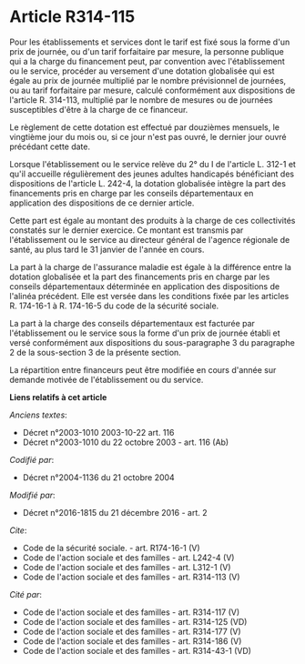 # Article R314-115

Pour les établissements et services dont le tarif est fixé sous la forme d'un prix de journée, ou d'un tarif forfaitaire par
mesure, la personne publique qui a la charge du financement peut, par convention avec l'établissement ou le service, procéder
au versement d'une dotation globalisée qui est égale au prix de journée multiplié par le nombre prévisionnel de journées, ou
au tarif forfaitaire par mesure, calculé conformément aux dispositions de l'article R. 314-113, multiplié par le nombre de
mesures ou de journées susceptibles d'être à la charge de ce financeur. 

Le règlement de cette dotation est effectué par douzièmes mensuels, le vingtième jour du mois ou, si ce jour n'est pas ouvré,
le dernier jour ouvré précédant cette date. 

Lorsque l'établissement ou le service relève du 2° du I de l'article L. 312-1 et qu'il accueille régulièrement des jeunes
adultes handicapés bénéficiant des dispositions de l'article L. 242-4, la dotation globalisée intègre la part des
financements pris en charge par les conseils départementaux en application des dispositions de ce dernier article. 

Cette part est égale au montant des produits à la charge de ces collectivités constatés sur le dernier exercice. Ce montant
est transmis par l'établissement ou le service au directeur général de l'agence régionale de santé, au plus tard le 31
janvier de l'année en cours. 

La part à la charge de l'assurance maladie est égale à la différence entre la dotation globalisée et la part des financements
pris en charge par les conseils départementaux déterminée en application des dispositions de l'alinéa précédent. Elle est
versée dans les conditions fixée par les articles R. 174-16-1 à R. 174-16-5 du code de la sécurité sociale. 

La part à la charge des conseils départementaux est facturée par l'établissement ou le service sous la forme d'un prix de
journée établi et versé conformément aux dispositions du sous-paragraphe 3 du paragraphe 2 de la sous-section 3 de la
présente section. 

La répartition entre financeurs peut être modifiée en cours d'année sur demande motivée de l'établissement ou du service.

**Liens relatifs à cet article**

_Anciens textes_:

  - Décret n°2003-1010 2003-10-22 art. 116
  - Décret n°2003-1010 du 22 octobre 2003 - art. 116 (Ab)

_Codifié par_:

  - Décret n°2004-1136 du 21 octobre 2004

_Modifié par_:

  - Décret n°2016-1815 du 21 décembre 2016 - art. 2

_Cite_:

  - Code de la sécurité sociale. - art. R174-16-1 (V)
  - Code de l'action sociale et des familles - art. L242-4 (V)
  - Code de l'action sociale et des familles - art. L312-1 (V)
  - Code de l'action sociale et des familles - art. R314-113 (V)

_Cité par_:

  - Code de l'action sociale et des familles - art. R314-117 (V)
  - Code de l'action sociale et des familles - art. R314-125 (VD)
  - Code de l'action sociale et des familles - art. R314-177 (V)
  - Code de l'action sociale et des familles - art. R314-186 (V)
  - Code de l'action sociale et des familles - art. R314-43-1 (VD)
